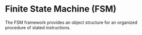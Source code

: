 # Finite State Machine (FSM)

The FSM framework provides an object structure for an organized procedure of stated instructions.
